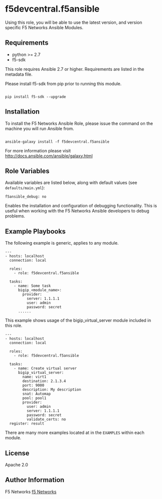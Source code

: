 # f5devcentral.f5ansible

Using this role, you will be able to use the latest version, and version specific F5 Networks
Ansible Modules.

## Requirements

 - python >= 2.7
 - f5-sdk

This role requires Ansible 2.7 or higher. Requirements are listed in the metadata file.

Please install f5-sdk from pip prior to running this module.
```

pip install f5-sdk --upgrade
```

## Installation

To install the F5 Networks Ansible Role, please issue the command on the machine you will
run Ansible from.
```

ansible-galaxy install -f f5devcentral.f5ansible
```

For more information please visit http://docs.ansible.com/ansible/galaxy.html

## Role Variables

Available variables are listed below, along with default values (see `defaults/main.yml`):

    f5ansible_debug: no

Enables the installation and configuration of debugging functionality. This is useful when
working with the F5 Networks Ansible developers to debug problems.

## Example Playbooks

The following example is generic, applies to any module.

```
---
- hosts: localhost
  connection: local

  roles:
    - role: f5devcentral.f5ansible

  tasks:
    - name: Some task
      bigip_<module_name>:
        provider:
          server: 1.1.1.1
          user: admin
          password: secret
      ......
```

This example shows usage of the bigip_virtual_server module included in this role.

```
---
- hosts: localhost
  connection: local

  roles:
    - role: f5devcentral.f5ansible

  tasks:
    - name: Create virtual server
      bigip_virtual_server:
        name: virt1
        destination: 2.1.3.4
        port: 9000
        description: My description
        snat: Automap
        pool: pool1
        provider:
          user: admin
          server: 1.1.1.1
          password: secret
          validate_certs: no
  register: result
```

There are many more examples located at in the ``EXAMPLES`` within each module.

## License

Apache 2.0

## Author Information

F5 Networks
[f5 Networks](http://www.f5.com)
